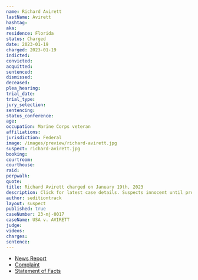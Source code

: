 ```yaml
---
name: Richard Avirett
lastName: Avirett
hashtag:
aka:
residence: Florida
status: Charged
date: 2023-01-19
charged: 2023-01-19
indicted:
convicted:
acquitted:
sentenced:
dismissed:
deceased:
plea_hearing:
trial_date:
trial_type:
jury_selection:
sentencing:
status_conference:
age:
occupation: Marine Corps veteran
affiliations:
jurisdiction: Federal
image: /images/preview/richard-avirett.jpg
suspect: richard-avirett.jpg
booking:
courtroom:
courthouse:
raid:
perpwalk:
quote:
title: Richard Avirett charged on January 19th, 2023
description: Click for latest case details. Suspects innocent until proven guilty.
author: seditiontrack
layout: suspect
published: true
caseNumber: 23-mj-0017
caseName: USA v. AVIRETT
judge:
videos:
charges:
sentence:
---
```

- [News Report](https://vozwire.com/marine-corps-vet-richard-avirett-took-part-in-the-jan-6-capitol-riot-but-hasnt-been-charged/)
- [Complaint](https://www.justice.gov/usao-dc/case-multi-defendant/file/1567476/download)
- [Statement of Facts](https://www.justice.gov/usao-dc/case-multi-defendant/file/1567471/download)
